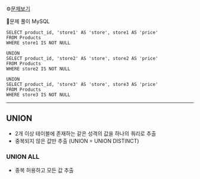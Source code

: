 ⚙[문제보기](https://leetcode.com/problems/rearrange-products-table/)


🔎문제 풀이
MySQL
```MySQL
SELECT product_id, 'store1' AS 'store', store1 AS 'price'
FROM Products
WHERE store1 IS NOT NULL

UNION
SELECT product_id, 'store2' AS 'store', store2 AS 'price'
FROM Products
WHERE store2 IS NOT NULL

UNION
SELECT product_id, 'store3' AS 'store', store3 AS 'price'
FROM Products
WHERE store3 IS NOT NULL
```

---
## UNION
- 2개 이상 테이블에 존재하는 같은 성격의 값을 하나의 쿼리로 추출
- 중복되지 않은 값만 추출 (UNION = UNION DISTINCT)

### UNION ALL
- 중복 허용하고 모든 값 추출